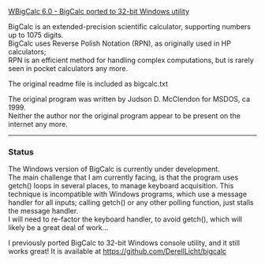 <ins>WBigCalc 6.0 - BigCalc ported to 32-bit Windows utility</ins>

BigCalc is an extended-precision scientific calculator, supporting numbers up to 1075 digits.  
BigCalc uses Reverse Polish Notation (RPN), as originally used in HP calculators;  
RPN is an efficient method for handling complex computations,
but is rarely seen in pocket calculators any more.

The original readme file is included as bigcalc.txt

The original program was written by Judson D. McClendon for MSDOS, ca 1999.  
Neither the author nor the original program appear to be present on the internet any more.

<hr>

### Status  
The Windows version of BigCalc is currently under development.  
The main challenge that I am currently facing, is that  the program uses getch() loops in several places, to manage keyboard acquisition.  This technique is incompatible with Windows programs, which use a message handler for all inputs; calling getch() or any other polling function, just stalls the message handler.  
I will need to re-factor the keyboard handler, to avoid getch(), which will likely be a great deal of work...

I previously ported BigCalc to 32-bit Windows console utility, and it still works great!
It is available at https://github.com/DerellLicht/bigcalc





